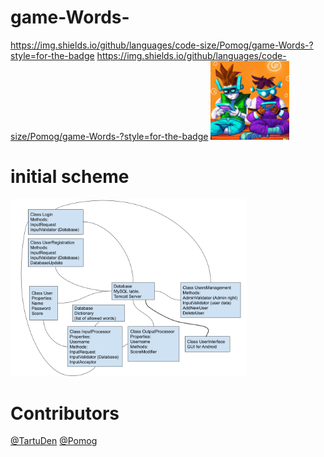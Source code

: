 # game-Words-
https://img.shields.io/github/languages/code-size/Pomog/game-Words-?style=for-the-badge
https://img.shields.io/github/languages/code-size/Pomog/game-Words-?style=for-the-badge
<img src="https://github.com/Pomog/game-Words-/blob/main/logo.png?raw=true" alt="Words game" style="width:25%;">

# initial scheme
<img src="https://github.com/Pomog/game-Words-/blob/main/Structure.png?raw=true" alt="initial scheme" style="width:75%;">

# Contributors
[@TartuDen](https://github.com/TartuDen)
[@Pomog](https://github.com/Pomog)
